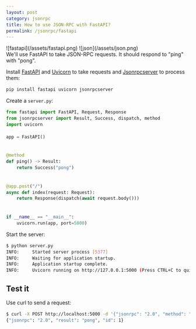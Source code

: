 ```yaml
---
layout: post
category: jsonrpc
title: How to use JSON-RPC with FastAPI?
permalink: /jsonrpc/fastapi
---
```

<div class="wide-logos" markdown="1">
![fastapi](/assets/fastapi.png)
![json](/assets/json.png)
</div>

<div id="intro" markdown="1">
We'll use FastAPI to take JSON-RPC requests. It should respond to "ping" with
"pong".
</div>

Install [FastAPI](https://fastapi.tiangolo.com) and
[Uvicorn](https://www.uvicorn.org) to take requests and
[Jsonrpcserver](https://www.jsonrpcserver.com/) to process them:

```sh
pip install fastapi uvicorn jsonrpcserver
```

Create a `server.py`:

```python
from fastapi import FastAPI, Request, Response
from jsonrpcserver import Result, Success, dispatch, method
import uvicorn

app = FastAPI()


@method
def ping() -> Result:
    return Success("pong")


@app.post("/")
async def index(request: Request):
    return Response(dispatch(await request.body()))


if __name__ == "__main__":
    uvicorn.run(app, port=5000)
```

Start the server:
```sh
$ python server.py
INFO:     Started server process [5377]
INFO:     Waiting for application startup.
INFO:     Application startup complete.
INFO:     Uvicorn running on http://127.0.0.1:5000 (Press CTRL+C to quit)
```

## Test it

Use curl to send a request:
```sh
$ curl -X POST http://localhost:5000 -d '{"jsonrpc": "2.0", "method": "ping", "id": 1}'
{"jsonrpc": "2.0", "result": "pong", "id": 1}
```
